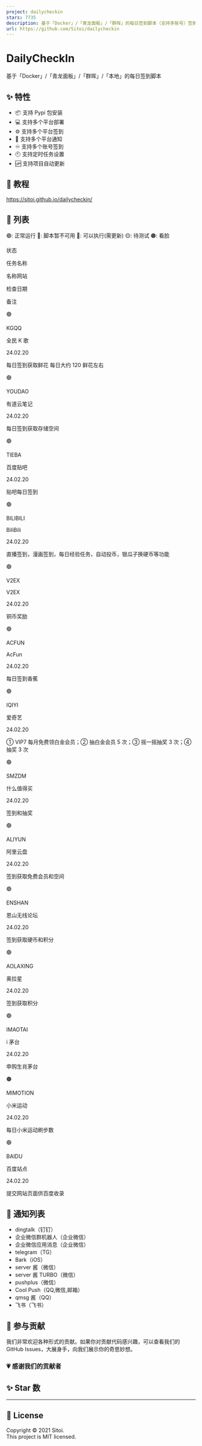 ```yaml
---
project: dailycheckin
stars: 7735
description: 基于「Docker」/「青龙面板」/「群晖」的每日签到脚本（支持多账号）签到列表: ｜爱奇艺｜全民K歌｜有道云笔记｜百度贴吧｜Bilibili｜V2EX｜AcFun｜什么值得买｜阿里云盘｜i茅台申购｜小米运动｜百度搜索资源平台｜恩山论坛｜奥拉星｜
url: https://github.com/Sitoi/dailycheckin
---
```


DailyCheckIn
============

基于「Docker」/「青龙面板」/「群晖」/「本地」的每日签到脚本

✨ 特性
----

-   📦 支持 Pypi 包安装
-   💻 支持多个平台部署
-   ⚙️ 支持多个平台签到
-   📢 支持多个平台通知
-   ♾️ 支持多个账号签到
-   🕙 支持定时任务设置
-   🆙 支持项目自动更新

🦄 教程
-----

https://sitoi.github.io/dailycheckin/

🧾 列表
-----

🟢: 正常运行 🔴: 脚本暂不可用 🔵: 可以执行(需更新) 🟡: 待测试 🟤: 看脸

状态

任务名称

名称网站

检查日期

备注

🟢️

KGQQ

全民 K 歌

24.02.20

每日签到获取鲜花 每日大约 120 鲜花左右

🟢️

YOUDAO

有道云笔记

24.02.20

每日签到获取存储空间

🟢️

TIEBA

百度贴吧

24.02.20

贴吧每日签到

🟢️

BILIBILI

BiliBili

24.02.20

直播签到，漫画签到，每日经验任务，自动投币，银瓜子换硬币等功能

🟢️

V2EX

V2EX

24.02.20

铜币奖励

🟢️

ACFUN

AcFun

24.02.20

每日签到香蕉

🟢️

IQIYI

爱奇艺

24.02.20

① VIP7 每月免费领白金会员；② 抽白金会员 5 次；③ 摇一摇抽奖 3 次；④ 抽奖 3 次

🟢️

SMZDM

什么值得买

24.02.20

签到和抽奖

🟢️

ALIYUN

阿里云盘

24.02.20

签到获取免费会员和空间

🟢️

ENSHAN

恩山无线论坛

24.02.20

签到获取硬币和积分

🟢️

AOLAXING

奥拉星

24.02.20

签到获取积分

🟢️

IMAOTAI

i 茅台

24.02.20

申购生肖茅台

🟤

MIMOTION

小米运动

24.02.20

每日小米运动刷步数

🟢️

BAIDU

百度站点

24.02.20

提交网站页面供百度收录

💬 通知列表
-------

-   dingtalk（钉钉）
-   企业微信群机器人（企业微信）
-   企业微信应用消息（企业微信）
-   telegram（TG）
-   Bark（iOS）
-   server 酱（微信）
-   server 酱 TURBO（微信）
-   pushplus（微信）
-   Cool Push（QQ,微信,邮箱）
-   qmsg 酱（QQ）
-   飞书（飞书）

🤝 参与贡献
-------

我们非常欢迎各种形式的贡献。如果你对贡献代码感兴趣，可以查看我们的 GitHub Issues，大展身手，向我们展示你的奇思妙想。

### 💗 感谢我们的贡献者

✨ Star 数
--------

* * *

📝 License
----------

Copyright © 2021 Sitoi.  
This project is MIT licensed.

